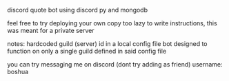 discord quote bot using discord py and mongodb

feel free to try deploying your own copy
too lazy to write instructions, this was meant for a private server

notes:
hardcoded guild (server) id in a local config file
bot designed to function on only a single guild defined in said config file

you can try messaging me on discord (dont try adding as friend)
username:
boshua
